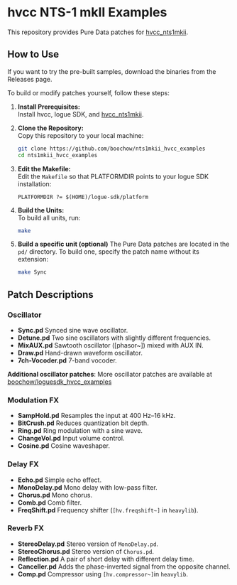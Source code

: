 # hvcc NTS-1 mkII Examples

This repository provides Pure Data patches for [hvcc_nts1mkii](https://github.com/boochow/hvcc_nts1mkii).

## How to Use

If you want to try the pre-built samples, download the binaries from the Releases page.

To build or modify patches yourself, follow these steps:

1. **Install Prerequisites:**  
   Install hvcc, logue SDK, and [hvcc_nts1mkii](https://github.com/boochow/hvcc_nts1mkii).

2. **Clone the Repository:**  
   Copy this repository to your local machine:
   ```bash
   git clone https://github.com/boochow/nts1mkii_hvcc_examples
   cd nts1mkii_hvcc_examples
   ```

3. **Edit the Makefile:**  
   Edit the `Makefile` so that PLATFORMDIR points to your logue SDK installation:
   ```
   PLATFORMDIR ?= $(HOME)/logue-sdk/platform
   ```
4. **Build the Units:**  
   To build all units, run:
   ```bash
   make
   ```
   
5. **Build a specific unit (optional)**
   The Pure Data patches are located in the `pd/` directory. To build one, specify the patch name without its extension:
   
   ```bash
   make Sync
   ```

## Patch Descriptions

### Oscillator

- **Sync.pd** 
  Synced sine wave oscillator.
- **Detune.pd** 
  Two sine oscillators with slightly different frequencies.
- **MixAUX.pd** 
  Sawtooth oscillator ([phasor~]) mixed with AUX IN.
- **Draw.pd** 
  Hand-drawn waveform oscillator.
- **7ch-Vocoder.pd**
  7-band vocoder.

**Additional oscillator patches**: More oscillator patches are available at [boochow/loguesdk\_hvcc\_examples](https://github.com/boochow/loguesdk_hvcc_examples)

### Modulation FX

- **SampHold.pd** 
  Resamples the input at 400 Hz–16 kHz.
- **BitCrush.pd**
  Reduces quantization bit depth.
- **Ring.pd** 
  Ring modulation with a sine wave.
- **ChangeVol.pd**
  Input volume control.
- **Cosine.pd**
  Cosine waveshaper.

### Delay FX

- **Echo.pd** 
  Simple echo effect.
- **MonoDelay.pd** 
  Mono delay with low-pass filter.
- **Chorus.pd** 
  Mono chorus.
- **Comb.pd** 
  Comb filter.
- **FreqShift.pd** 
  Frequency shifter (`[hv.freqshift~]` in `heavylib`).

### Reverb FX

- **StereoDelay.pd** 
  Stereo version of `MonoDelay.pd`.
- **StereoChorus.pd** 
  Stereo version of `Chorus.pd`.
- **Reflection.pd** 
  A pair of short delay with different delay time.
- **Canceller.pd**
  Adds the phase-inverted signal from the opposite channel.
- **Comp.pd** 
  Compressor using `[hv.compressor~]`in `heavylib`.
